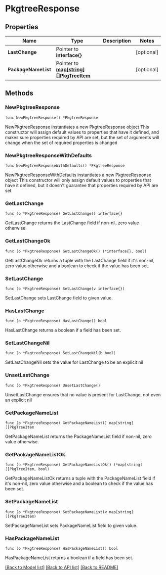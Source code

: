 # PkgtreeResponse

## Properties

Name | Type | Description | Notes
------------ | ------------- | ------------- | -------------
**LastChange** | Pointer to **interface{}** |  | [optional] 
**PackageNameList** | Pointer to [**map[string][]PkgTreeItem**](array.md) |  | [optional] 

## Methods

### NewPkgtreeResponse

`func NewPkgtreeResponse() *PkgtreeResponse`

NewPkgtreeResponse instantiates a new PkgtreeResponse object
This constructor will assign default values to properties that have it defined,
and makes sure properties required by API are set, but the set of arguments
will change when the set of required properties is changed

### NewPkgtreeResponseWithDefaults

`func NewPkgtreeResponseWithDefaults() *PkgtreeResponse`

NewPkgtreeResponseWithDefaults instantiates a new PkgtreeResponse object
This constructor will only assign default values to properties that have it defined,
but it doesn't guarantee that properties required by API are set

### GetLastChange

`func (o *PkgtreeResponse) GetLastChange() interface{}`

GetLastChange returns the LastChange field if non-nil, zero value otherwise.

### GetLastChangeOk

`func (o *PkgtreeResponse) GetLastChangeOk() (*interface{}, bool)`

GetLastChangeOk returns a tuple with the LastChange field if it's non-nil, zero value otherwise
and a boolean to check if the value has been set.

### SetLastChange

`func (o *PkgtreeResponse) SetLastChange(v interface{})`

SetLastChange sets LastChange field to given value.

### HasLastChange

`func (o *PkgtreeResponse) HasLastChange() bool`

HasLastChange returns a boolean if a field has been set.

### SetLastChangeNil

`func (o *PkgtreeResponse) SetLastChangeNil(b bool)`

 SetLastChangeNil sets the value for LastChange to be an explicit nil

### UnsetLastChange
`func (o *PkgtreeResponse) UnsetLastChange()`

UnsetLastChange ensures that no value is present for LastChange, not even an explicit nil
### GetPackageNameList

`func (o *PkgtreeResponse) GetPackageNameList() map[string][]PkgTreeItem`

GetPackageNameList returns the PackageNameList field if non-nil, zero value otherwise.

### GetPackageNameListOk

`func (o *PkgtreeResponse) GetPackageNameListOk() (*map[string][]PkgTreeItem, bool)`

GetPackageNameListOk returns a tuple with the PackageNameList field if it's non-nil, zero value otherwise
and a boolean to check if the value has been set.

### SetPackageNameList

`func (o *PkgtreeResponse) SetPackageNameList(v map[string][]PkgTreeItem)`

SetPackageNameList sets PackageNameList field to given value.

### HasPackageNameList

`func (o *PkgtreeResponse) HasPackageNameList() bool`

HasPackageNameList returns a boolean if a field has been set.


[[Back to Model list]](../README.md#documentation-for-models) [[Back to API list]](../README.md#documentation-for-api-endpoints) [[Back to README]](../README.md)


